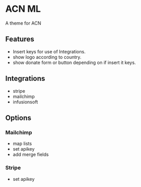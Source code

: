# ACN ML
A theme for ACN

## Features
- Insert keys for use of Integrations.
- show logo according to country.
- show donate form or button depending on if insert it keys.

## Integrations
- stripe
- mailchimp
- infusionsoft

## Options
### Mailchimp 
- map lists
- set apikey
- add merge fields

### Stripe
- set apikey